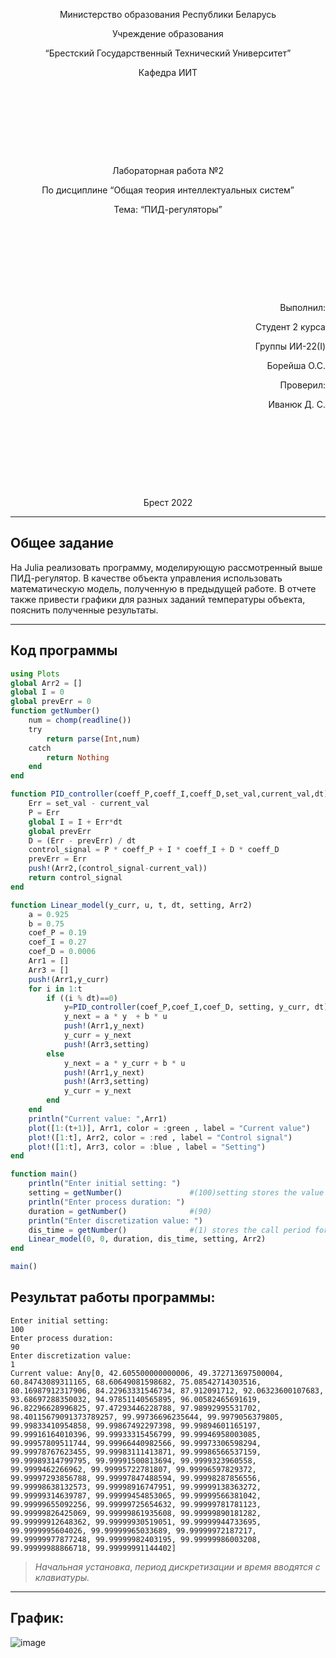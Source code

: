 <p style="text-align: center;">Министерство образования Республики Беларусь</p>
<p style="text-align: center;">Учреждение образования</p>
<p style="text-align: center;">“Брестский Государственный Технический Университет”</p>
<p style="text-align: center;">Кафедра ИИТ</p>
<div style="margin-bottom: 10em;"></div>
<p style="text-align: center;">Лабораторная работа №2</p>
<p style="text-align: center;">По дисциплине “Общая теория интеллектуальных систем”</p>
<p style="text-align: center;">Тема: “ПИД-регуляторы”</p>
<div style="margin-bottom: 10em;"></div>
<p style="text-align: right;">Выполнил:</p>
<p style="text-align: right;">Студент 2 курса</p>
<p style="text-align: right;">Группы ИИ-22(I)</p>
<p style="text-align: right;">Борейша О.С.</p>
<p style="text-align: right;">Проверил:</p>
<p style="text-align: right;">Иванюк Д. С.</p>
<div style="margin-bottom: 10em;"></div>
<p style="text-align: center;">Брест 2022</p>

---
## Общее задание ##
На Julia реализовать программу, моделирующую рассмотренный выше ПИД-регулятор.  В качестве объекта управления использовать математическую модель, полученную в предыдущей работе.
В отчете также привести графики для разных заданий температуры объекта, пояснить полученные результаты.

---
## Код программы ##


``` julia
using Plots
global Arr2 = []
global I = 0
global prevErr = 0
function getNumber()
    num = chomp(readline())
    try
        return parse(Int,num)
    catch
        return Nothing
    end
end

function PID_controller(coeff_P,coeff_I,coeff_D,set_val,current_val,dt)
    Err = set_val - current_val
    P = Err
    global I = I + Err*dt 
    global prevErr
    D = (Err - prevErr) / dt
    control_signal = P * coeff_P + I * coeff_I + D * coeff_D
    prevErr = Err
    push!(Arr2,(control_signal-current_val))
    return control_signal
end

function Linear_model(у_curr, u, t, dt, setting, Arr2)
    а = 0.925
    b = 0.75
    coef_P = 0.19
    coef_I = 0.27
    coef_D = 0.0006
    Аrr1 = []
    Arr3 = []
    push!(Аrr1,у_curr)
    for i in 1:t
        if ((i % dt)==0)
            y=PID_controller(coef_P,coef_I,coef_D, setting, у_curr, dt)
            у_next = а * y  + b * u
            push!(Аrr1,у_next)
            у_curr = у_next
            push!(Arr3,setting)
        else
            у_next = а * у_curr + b * u
            push!(Аrr1,у_next)
            push!(Arr3,setting)
            у_curr = у_next
        end
    end
    println("Current value: ",Аrr1)
    plot([1:(t+1)], Аrr1, color = :green , label = "Current value")
    plot!([1:t], Arr2, color = :red , label = "Control signal")
    plot!([1:t], Arr3, color = :blue , label = "Setting")
end

function main()
    println("Enter initial setting: ")
    setting = getNumber()               #(100)setting stores the value the controller is aiming for
    println("Enter process duration: ")
    duration = getNumber()              #(90)
    println("Enter discretization value: ")
    dis_time = getNumber()              #(1) stores the call period for counting a new control signal
    Linear_model(0, 0, duration, dis_time, setting, Arr2)
end

main()
```
## Результат работы программы: ##

```
Enter initial setting: 
100
Enter process duration: 
90
Enter discretization value:
1
Current value: Any[0, 42.605500000000006, 49.372713697500004, 60.84743089311165, 68.60649081598682, 75.08542714303516, 80.16987912317906, 84.22963331546734, 87.912091712, 92.06323600107683, 93.68697288350032, 94.97851140565895, 96.00582465691619, 96.82296628996825, 97.47293446228788, 97.98992995531702, 98.40115679091373789257, 99.99736696235644, 99.9979056379805, 99.99833410954858, 99.99867492297398, 99.99894601165197, 99.99916164010396, 99.99933315456799, 99.99946958003085, 
99.99957809511744, 99.99966440982566, 99.99973306598294, 99.99978767623455, 99.99983111413871, 99.99986566537159, 99.99989314799795, 99.99991500813694, 99.9999323960558, 99.9999462266962, 99.99995722781807, 99.99996597829372, 99.99997293856788, 99.99997847488594, 99.99998287856556, 99.99998638132573, 99.99998916747951, 99.99999138363272, 99.99999314639787, 99.99999454853065, 99.99999566381042, 99.99999655092256, 99.99999725654632, 99.99999781781123, 99.99999826425069, 99.99999861935608, 99.99999890181282, 99.99999912648362, 99.99999930519051, 99.99999944733695, 99.9999995604026, 99.99999965033689, 99.99999972187217, 99.99999977877248, 99.99999982403195, 99.99999986003208, 99.99999988866718, 99.99999991144402]
```
> _Начальная_ _установка_, _период_ _дискретизации_ _и_ _время_ _вводятся_ _с_ _клавиатуры._

---
## График: ##
![image](D:\Repositories\OTIS-2022\trunk\ii02201\task_02\doc\plot_task_02.png)
